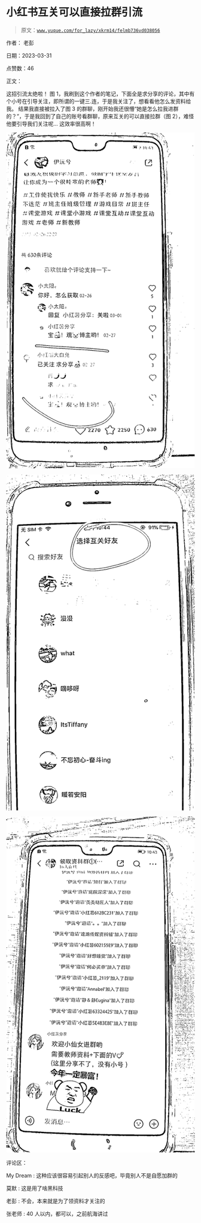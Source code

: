 # 小红书互关可以直接拉群引流

> 原文：[`www.yuque.com/for_lazy/xkrm14/felmb736vd038056`](https://www.yuque.com/for_lazy/xkrm14/felmb736vd038056)

作者： 老彭

日期：2023-03-31

点赞数：46

正文：

这招引流太绝啦！ 图 1，我刷到这个作者的笔记，下面全是求分享的评论，其中有个小号在引导关注，即所谓的一键三.连，于是我关注了，想看看他怎么发资料给我。 结果我直接被拉入了图 3 的群聊，刚开始我还很懵“她是怎么拉我进群的？”，于是我回到了自己的账号看群聊，原来互关的可以直接拉群（图 2），难怪他要引导我们关注呢... 这效率很高啊！

![](img/19eb4aaaaab0c7211a06281889ea9063.png)  

![](img/fdfbab06f91589d93aaa5d31bb9ba613.png)  

![](img/77bbc5900270df76ad690e1782100f52.png)  

评论区：

My Dream : 这种应该很容易引起别人的反感吧，毕竟别人不是自愿加群的

莫默 : 这是用了啥黑科技

老彭 : 不会，本来就是为了领资料才关注的

张老师 : 40 人以内，都可以，之前航海讲过



